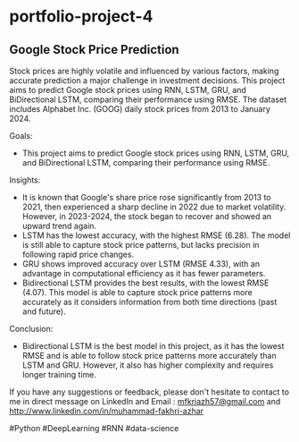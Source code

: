 # portfolio-project-4
## Google Stock Price Prediction


Stock prices are highly volatile and influenced by various factors, making accurate prediction a major challenge in investment decisions. This project aims to predict Google stock prices using RNN, LSTM, GRU, and BiDirectional LSTM, comparing their performance using RMSE. The dataset includes Alphabet Inc. (GOOG) daily stock prices from 2013 to January 2024.   

Goals:  
- This project aims to predict Google stock prices using RNN, LSTM, GRU, and BiDirectional LSTM, comparing their performance using RMSE.

Insights:  
- It is known that Google's share price rose significantly from 2013 to 2021, then experienced a sharp decline in 2022 due to market volatility. However, in 2023-2024, the stock began to recover and showed an upward trend again.
- LSTM has the lowest accuracy, with the highest RMSE (6.28). The model is still able to capture stock price patterns, but lacks precision in following rapid price changes.
- GRU shows improved accuracy over LSTM (RMSE 4.33), with an advantage in computational efficiency as it has fewer parameters.
- Bidirectional LSTM provides the best results, with the lowest RMSE (4.07). This model is able to capture stock price patterns more accurately as it considers information from both time directions (past and future).

Conclusion:  
- Bidirectional LSTM is the best model in this project, as it has the lowest RMSE and is able to follow stock price patterns more accurately than LSTM and GRU. However, it also has higher complexity and requires longer training time.

If you have any suggestions or feedback, please don't hesitate to contact to me in direct message on LinkedIn and Email : mfkriazh57@gmail.com and http://www.linkedin.com/in/muhammad-fakhri-azhar

#Python #DeepLearning #RNN #data-science
